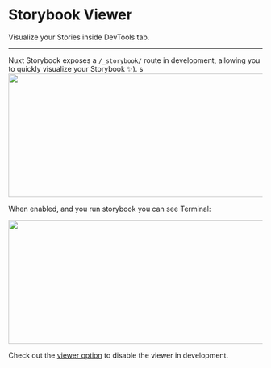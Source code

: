 # Storybook Viewer

Visualize your Stories inside DevTools tab.

---

Nuxt Storybook exposes a `/_storybook/` route in development, allowing you to quickly visualize your Storybook   ✨).
s
<img src='/image.png' width="530" height="246" style="margin: 0;"/>

When enabled, and you run storybook you can see Terminal:

<img src="/tailwind-viewer.png" width="530" height="246" style="margin: 0;" />

Check out the [viewer option](/getting-started/options#viewer) to disable the viewer in development.
